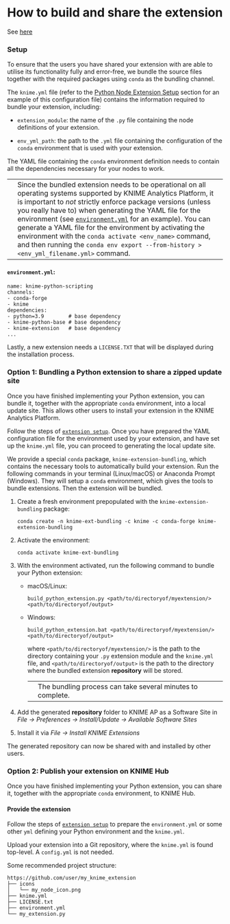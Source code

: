
# How to build and share the extension


See [here](https://docs.knime.com/latest/pure_python_node_extensions_guide/index.html)


### Setup

To ensure that the users you have shared your extension with are able to utilise its functionality fully and error-free, we bundle the source files together with the required packages using `conda` as the bundling channel.

The `knime.yml` file (refer to the [Python Node Extension Setup](https://docs.knime.com/latest/pure_python_node_extensions_guide/index.html#python-node-extension-setup) section for an example of this configuration file) contains the information required to bundle your extension, including:

-   `extension_module`: the name of the `.py` file containing the node definitions of your extension.
    
-   `env_yml_path`: the path to the `.yml` file containing the configuration of the `conda` environment that is used with your extension.
    

The YAML file containing the `conda` environment definition needs to contain all the dependencies necessary for your nodes to work.

<table><tbody><tr><td><i title=""></i></td><td>Since the bundled extension needs to be operational on all operating systems supported by KNIME Analytics Platform, it is important to <em>not</em> strictly enforce package versions (unless you really have to) when generating the YAML file for the environment (see <a href="https://docs.knime.com/latest/pure_python_node_extensions_guide/index.html#environment-yml"><code>environment.yml</code></a> for an example). You can generate a YAML file for the environment by activating the environment with the <code>conda activate &lt;env_name&gt;</code> command, and then running the <code>conda env export --from-history &gt; &lt;env_yml_filename.yml&gt;</code> command.</td></tr></tbody></table>

#### `environment.yml`:

```
name: knime-python-scripting
channels:
- conda-forge
- knime
dependencies:
- python=3.9        # base dependency
- knime-python-base # base dependency
- knime-extension   # base dependency
...
```

Lastly, a new extension needs a `LICENSE.TXT` that will be displayed during the installation process.


### Option 1: Bundling a Python extension to share a zipped update site

Once you have finished implementing your Python extension, you can bundle it, together with the appropriate `conda` environment, into a local update site. This allows other users to install your extension in the KNIME Analytics Platform.

Follow the steps of [`extension setup`](https://docs.knime.com/latest/pure_python_node_extensions_guide/index.html#extension-setup). Once you have prepared the YAML configuration file for the environment used by your extension, and have set up the `knime.yml` file, you can proceed to generating the local update site.

We provide a special `conda` package, `knime-extension-bundling`, which contains the necessary tools to automatically build your extension. Run the following commands in your terminal (Linux/macOS) or Anaconda Prompt (Windows). They will setup a `conda` environment, which gives the tools to bundle extensions. Then the extension will be bundled.

1.  Create a fresh environment prepopulated with the `knime-extension-bundling` package:
    
    ```
    conda create -n knime-ext-bundling -c knime -c conda-forge knime-extension-bundling
    ```
    
2.  Activate the environment:
    
    ```
    conda activate knime-ext-bundling
    ```
    
3.  With the environment activated, run the following command to bundle your Python extension:
    
    -   macOS/Linux:
        
        ```
        build_python_extension.py <path/to/directoryof/myextension/> <path/to/directoryof/output>
        ```
        
    -   Windows:
        
        ```
        build_python_extension.bat <path/to/directoryof/myextension/> <path/to/directoryof/output>
        ```
        
        where `<path/to/directoryof/myextension/>` is the path to the directory containing your `.py` extension module and the `knime.yml` file, and `<path/to/directoryof/output>` is the path to the directory where the bundled extension **repository** will be stored.
        
        <table><tbody><tr><td><i title=""></i></td><td>The bundling process can take several minutes to complete.</td></tr></tbody></table>
        
    
4.  Add the generated **repository** folder to KNIME AP as a Software Site in _File → Preferences → Install/Update → Available Software Sites_
    
5.  Install it via _File → Install KNIME Extensions_
    

The generated repository can now be shared with and installed by other users.




### Option 2: Publish your extension on KNIME Hub

Once you have finished implementing your Python extension, you can share it, together with the appropriate `conda` environment, to KNIME Hub.

#### Provide the extension

Follow the steps of [`extension setup`](https://docs.knime.com/latest/pure_python_node_extensions_guide/index.html#extension-setup) to prepare the `environment.yml` or some other `yml` defining your Python environment and the `knime.yml`.

Upload your extension into a Git repository, where the `knime.yml` is found top-level. A `config.yml` is not needed.

Some recommended project structure:

```
https://github.com/user/my_knime_extension
├── icons
│   └── my_node_icon.png
├── knime.yml
├── LICENSE.txt
├── environment.yml
└── my_extension.py
```